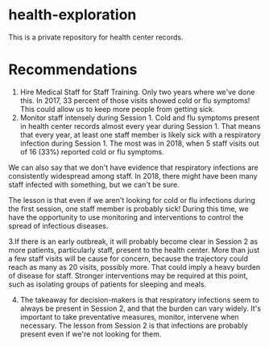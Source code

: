 # health-exploration
This is a private repository for health center records.

# Recommendations
1. Hire Medical Staff for Staff Training. Only two years where we've done this. In 2017, 33 percent of those visits showed cold or flu symptoms! This could allow us to keep more people from getting sick.
2. Monitor staff intensely during Session 1. Cold and flu symptoms present in health center records almost every year during Session 1. That means that every year, at least one staff member is likely sick with a respiratory infection during Session 1. The most was in 2018, when 5 staff visits out of 16 (33%) reported cold or flu symptoms.

We can also say that we don't have evidence that respiratory infections are consistently widespread among staff. In 2018, there might have been many staff infected with something, but we can't be sure. 

The lesson is that even if we aren't looking for cold or flu infections during the first session, one staff member is probably sick! During this time, we have the opportunity to use monitoring and interventions to control the spread of infectious diseases. 

3.If there is an early outbreak, it will probably become clear in Session 2 as more patients, particularly staff, present to the health center. More than just a few staff visits will be cause for concern, because the trajectory could reach as many as 20 visits, possibly more. That could imply a heavy burden of disease for staff. Stronger interventions may be required at this point, such as isolating groups of patients for sleeping and meals.


4. The takeaway for decision-makers is that respiratory infections seem to always be present in Session 2, and that the burden can vary widely. It's important to take preventative measures, monitor, intervene when necessary. The lesson from Session 2 is that infections are probably present even if we're not looking for them. 
